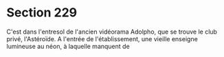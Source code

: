 # Section 229

C'est dans l'entresol de l'ancien vidéorama Adolpho, que se 
trouve le club privé, l'Astéroïde. A l'entrée de l'établissement, une 
vieille enseigne lumineuse au néon, à laquelle manquent de